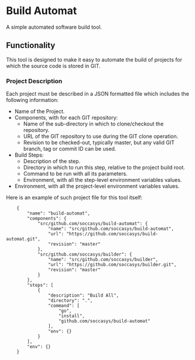 # Build Automat

A simple automated software build tool.

## Functionality

This tool is designed to make it easy to automate the build of projects
for which the source code is stored in GIT.

### Project Description

Each project must be described in a JSON formatted file
which includes the following information:

* Name of the Project.
* Components, with for each GIT repository:
  - Name of the sub-directory in which to clone/checkout the repository.
  - URL of the GIT repository to use during the GIT clone operation.
  - Revision to be checked-out, typically master, but any valid GIT branch,
    tag or commit ID can be used.
* Build Steps:
  - Description of the step.
  - Directory in which to run this step, relative to the project build root.
  - Command to be run with all its parameters.
  - Environment, with all the step-level environment variables values.
* Environment, with all the project-level environment variables values.

Here is an example of such project file for this tool itself:

        {
            "name": "build-automat",
            "components": {
                "src/github.com/soccasys/build-automat": {
                    "name": "src/github.com/soccasys/build-automat",
                    "url": "https://github.com/soccasys/build-automat.git",
                    "revision": "master"
                },
                "src/github.com/soccasys/builder": {
                    "name": "src/github.com/soccasys/builder",
                    "url": "https://github.com/soccasys/builder.git",
                    "revision": "master"
                }
            },
            "steps": [
                {
                    "description": "Build All",
                    "directory": ".",
                    "command": [
                        "go",
                        "install",
                        "github.com/soccasys/build-automat"
                    ],
                    "env": {}
                }
            ],
            "env": {}
        }
